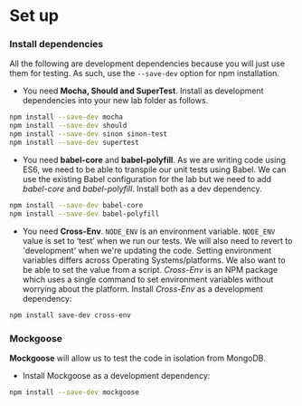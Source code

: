 # Set up

### Install dependencies

All the following are development dependencies because you will just use them for testing. As such, use the ``--save-dev`` option for npm installation.

+ You need **Mocha, Should and SuperTest**. Install as development dependencies into your new lab folder as follows.

```bash
npm install --save-dev mocha
npm install --save-dev should
npm install --save-dev sinon sinon-test
npm install --save-dev supertest
```

+ You need **babel-core** and **babel-polyfill**. As we are writing code using ES6, we need to be able to transpile our unit tests using Babel. We can use the existing Babel configuration  for the lab but we need to add *babel-core* and *babel-polyfill*. Install both as a dev dependency.

```bash
npm install --save-dev babel-core
npm install --save-dev babel-polyfill
```

+ You need **Cross-Env**. ``NODE_ENV`` is an environment variable. ``NODE_ENV`` value is set to ‘test’ when we run our tests. We will also need to revert to 'development' when we're updating the code. Setting environment variables differs across Operating Systems/platforms. We also want to be able to set the value from a script. *Cross-Env* is an NPM package which uses a single command to set environment variables without worrying about the platform. Install *Cross-Env* as a development dependency:

```bash
npm install save-dev cross-env
```

### Mockgoose

**Mockgoose** will allow us to test the code in isolation from MongoDB.

+ Install Mockgoose as a development dependency:

```bash
npm install --save-dev mockgoose
```
